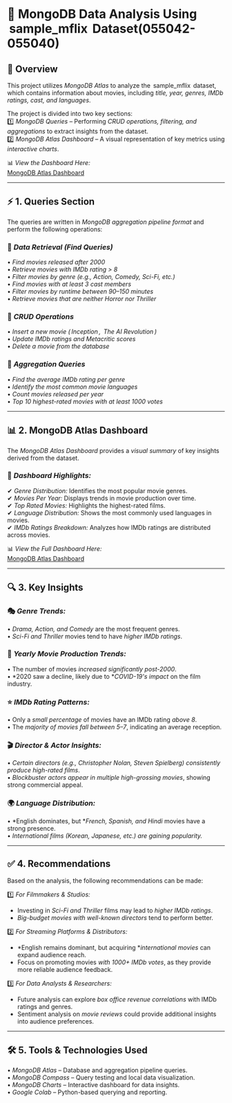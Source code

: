 # 📌 MongoDB Data Analysis Using ⁠ sample_mflix ⁠ Dataset(055042-055040)

## 📖 Overview  
This project utilizes *MongoDB Atlas* to analyze the ⁠ sample_mflix ⁠ dataset, which contains information about movies, including *title, year, genres, IMDb ratings, cast, and languages*.  

The project is divided into two key sections:  
1️⃣ *MongoDB Queries* – Performing *CRUD operations, filtering, and aggregations* to extract insights from the dataset.  
2️⃣ *MongoDB Atlas Dashboard* – A visual representation of key metrics using *interactive charts*.  

📊 *View the Dashboard Here:*  
[MongoDB Atlas Dashboard](https://charts.mongodb.com/charts-project-0-lwvnffp/public/dashboards/e60424cf-d4c6-4062-85a2-e7d631f40acf)  

---

## ⚡ 1. Queries Section  
The queries are written in *MongoDB aggregation pipeline format* and perform the following operations:  

### 🔹 *Data Retrieval (Find Queries)*  
•⁠  ⁠*Find movies released after 2000*  
•⁠  ⁠*Retrieve movies with IMDb rating > 8*  
•⁠  ⁠*Filter movies by genre (e.g., Action, Comedy, Sci-Fi, etc.)*  
•⁠  ⁠*Find movies with at least 3 cast members*  
•⁠  ⁠*Filter movies by runtime between 90–150 minutes*  
•⁠  ⁠*Retrieve movies that are neither Horror nor Thriller*  

### 🔹 *CRUD Operations*  
•⁠  ⁠*Insert a new movie (⁠ Inception ⁠, ⁠ The AI Revolution ⁠)*  
•⁠  ⁠*Update IMDb ratings and Metacritic scores*  
•⁠  ⁠*Delete a movie from the database*  

### 🔹 *Aggregation Queries*  
•⁠  ⁠*Find the average IMDb rating per genre*  
•⁠  ⁠*Identify the most common movie languages*  
•⁠  ⁠*Count movies released per year*  
•⁠  ⁠*Top 10 highest-rated movies with at least 1000 votes*  

---

## 📊 2. MongoDB Atlas Dashboard  
The *MongoDB Atlas Dashboard* provides a *visual summary* of key insights derived from the dataset.  

### 🔹 *Dashboard Highlights:*  
✔ *Genre Distribution:* Identifies the most popular movie genres.  
✔ *Movies Per Year:* Displays trends in movie production over time.  
✔ *Top Rated Movies:* Highlights the highest-rated films.  
✔ *Language Distribution:* Shows the most commonly used languages in movies.  
✔ *IMDb Ratings Breakdown:* Analyzes how IMDb ratings are distributed across movies.  

📊 *View the Full Dashboard Here:*  
[MongoDB Atlas Dashboard](https://charts.mongodb.com/charts-project-0-lwvnffp/public/dashboards/e60424cf-d4c6-4062-85a2-e7d631f40acf)  

---

## 🔍 3. Key Insights  

### 🎭 *Genre Trends:*  
•⁠  ⁠*Drama, Action, and Comedy* are the most frequent genres.  
•⁠  ⁠*Sci-Fi and Thriller* movies tend to have *higher IMDb ratings*.  

### 📅 *Yearly Movie Production Trends:*  
•⁠  ⁠The number of movies *increased significantly post-2000*.  
•⁠  ⁠*2020 saw a decline, likely due to **COVID-19's impact* on the film industry.  

### ⭐ *IMDb Rating Patterns:*  
•⁠  ⁠Only a *small percentage* of movies have an IMDb rating *above 8*.  
•⁠  ⁠The *majority of movies fall between 5–7*, indicating an average reception.  

### 🎬 *Director & Actor Insights:*  
•⁠  ⁠*Certain directors (e.g., Christopher Nolan, Steven Spielberg) consistently produce high-rated films*.  
•⁠  ⁠*Blockbuster actors appear in multiple high-grossing movies*, showing strong commercial appeal.  

### 🌍 *Language Distribution:*  
•⁠  ⁠*English dominates, but **French, Spanish, and Hindi* movies have a strong presence.  
•⁠  ⁠*International films (Korean, Japanese, etc.) are gaining popularity.*  

---

## ✅ 4. Recommendations  
Based on the analysis, the following recommendations can be made:  

1️⃣ *For Filmmakers & Studios:*  
   - Investing in *Sci-Fi and Thriller* films may lead to *higher IMDb ratings*.  
   - *Big-budget movies with well-known directors* tend to perform better.  

2️⃣ *For Streaming Platforms & Distributors:*  
   - *English remains dominant, but acquiring **international movies* can expand audience reach.  
   - Focus on promoting movies *with 1000+ IMDb votes*, as they provide more reliable audience feedback.  

3️⃣ *For Data Analysts & Researchers:*  
   - Future analysis can explore *box office revenue correlations* with IMDb ratings and genres.  
   - Sentiment analysis on *movie reviews* could provide additional insights into audience preferences.  
---

## 🛠 5. Tools & Technologies Used  
•⁠  ⁠*MongoDB Atlas* – Database and aggregation pipeline queries.  
•⁠  ⁠*MongoDB Compass* – Query testing and local data visualization.  
•⁠  ⁠*MongoDB Charts* – Interactive dashboard for data insights.  
•⁠  ⁠*Google Colab* – Python-based querying and reporting.
